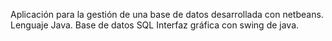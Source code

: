 Aplicación para la gestión de una base de datos desarrollada con netbeans.
Lenguaje Java.
Base de datos SQL
Interfaz gráfica con swing de java.
